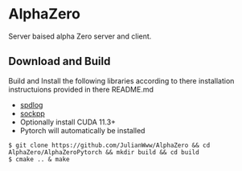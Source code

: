 # AlphaZero
Server baised alpha Zero server and client.

## Download and Build
Build and Install the following libraries according to there installation instructuions provided in there README.md
* [spdlog](https://github.com/gabime/spdlog/README.md)
* [sockpp](https://github.com/fpagliughi/sockpp/README.md)
* Optionally install CUDA 11.3+
* Pytorch will automatically be installed

```
$ git clone https://github.com/JulianWww/AlphaZero && cd AlphaZero/AlphaZeroPytorch && mkdir build && cd build
$ cmake .. & make
```
